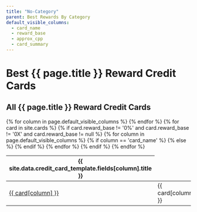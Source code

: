```yaml
---
title: "No-Category"
parent: Best Rewards By Category
default_visible_columns:
  - card_name
  - reward_base
  - approx_cpp
  - card_summary
---
```


<h1>Best {{ page.title }} Reward Credit Cards</h1>

## All {{ page.title }} Reward Credit Cards

<!-- Load the necessary styles and scripts for DataTables -->
<link rel="stylesheet" type="text/css" href="https://cdn.datatables.net/1.13.2/css/jquery.dataTables.css">
<script type="text/javascript" charset="utf8" src="https://code.jquery.com/jquery-3.6.3.min.js"></script>
<script type="text/javascript" charset="utf8" src="https://cdn.datatables.net/1.13.2/js/jquery.dataTables.js"></script>

<!-- DataTables Initialization -->
<script>
$(document).ready( function () {
    $('#{{ page.title }}_cards_table').DataTable({
      ordering: true
    });
} );
</script>

<table id="{{ page.title }}_cards_table">
  <thead>
    <tr>
      {% for column in page.default_visible_columns %}
        <th>{{ site.data.credit_card_template.fields[column].title }}</th>
      {% endfor %}
    </tr>
  </thead>
  <tbody>
    {% for card in site.cards %}
      {% if card.reward_base != '0%' and card.reward_base != '0X' and card.reward_base != null %}
        <tr>
          {% for column in page.default_visible_columns %}
            {% if column == 'card_name' %}
              <td><a href="{{ card.url }}">{{ card[column] }}</a></td>
            {% else %}
              <td>{{ card[column] }}</td>
            {% endif %}
          {% endfor %}
        </tr>
      {% endif %}
    {% endfor %}
  </tbody>
</table>
